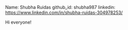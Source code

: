 Name: Shubha Ruidas
github_id: shubha987
linkedin: https://www.linkedin.com/in/shubha-ruidas-304978253/

Hi everyone!